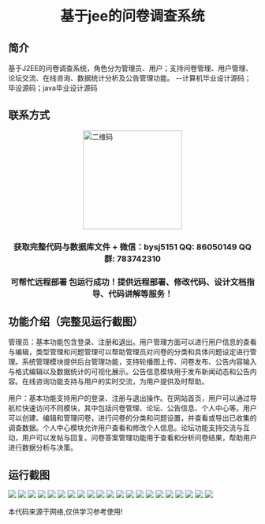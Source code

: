<p><h1 align="center">基于jee的问卷调查系统</h1></p>

## 简介
基于J2EE的问卷调查系统，角色分为管理员、用户；支持问卷管理、用户管理、论坛交流、在线咨询、数据统计分析及公告管理功能。    --计算机毕业设计源码；毕设源码；java毕业设计源码


## 联系方式
<img src="https://bs-1329754181.cos.ap-shanghai.myqcloud.com/wx.jpg" alt="二维码" style="display: block; margin: 0 auto;" width="200px">
<p><h3 align="center">获取完整代码与数据库文件 + 微信：bysj5151 QQ: 86050149 QQ群: 783742310</h3></p>
<p><h3 align="center">可帮忙远程部署 包运行成功！提供远程部署、修改代码、设计文档指导、代码讲解等服务！</h3></p>

## 功能介绍（完整见运行截图）
管理员：基本功能包含登录、注册和退出。用户管理方面可以进行用户信息的查看与编辑，类型管理和问题管理可以帮助管理员对问卷的分类和具体问题设定进行管理。系统管理模块提供后台管理功能，支持轮播图上传、问卷发布、公告内容输入与格式编辑以及数据统计的可视化展示。公告信息模块用于发布新闻动态和公告内容。在线咨询功能支持与用户的实时交流，为用户提供及时帮助。

用户：基本功能支持用户的登录、注册与退出操作。在网站首页，用户可以通过导航栏快速访问不同模块，其中包括问卷管理、论坛、公告信息、个人中心等。用户可以创建、编辑和管理问卷，进行问卷的分类和问题设置，并查看或导出已收集的调查数据。个人中心模块允许用户查看和修改个人信息。论坛功能支持交流与互动，用户可以发帖与回复。问卷答案管理功能用于查看和分析问卷结果，帮助用户进行数据分析与决策。


## 运行截图
![](https://bs-1329754181.cos.ap-shanghai.myqcloud.com/ssm/QuestionnaireSurveySystem/img/001.jpg)
![](https://bs-1329754181.cos.ap-shanghai.myqcloud.com/ssm/QuestionnaireSurveySystem/img/002.jpg)
![](https://bs-1329754181.cos.ap-shanghai.myqcloud.com/ssm/QuestionnaireSurveySystem/img/003.jpg)
![](https://bs-1329754181.cos.ap-shanghai.myqcloud.com/ssm/QuestionnaireSurveySystem/img/004.jpg)
![](https://bs-1329754181.cos.ap-shanghai.myqcloud.com/ssm/QuestionnaireSurveySystem/img/005.jpg)
![](https://bs-1329754181.cos.ap-shanghai.myqcloud.com/ssm/QuestionnaireSurveySystem/img/006.jpg)
![](https://bs-1329754181.cos.ap-shanghai.myqcloud.com/ssm/QuestionnaireSurveySystem/img/007.jpg)
![](https://bs-1329754181.cos.ap-shanghai.myqcloud.com/ssm/QuestionnaireSurveySystem/img/008.jpg)
![](https://bs-1329754181.cos.ap-shanghai.myqcloud.com/ssm/QuestionnaireSurveySystem/img/009.jpg)
![](https://bs-1329754181.cos.ap-shanghai.myqcloud.com/ssm/QuestionnaireSurveySystem/img/010.jpg)
![](https://bs-1329754181.cos.ap-shanghai.myqcloud.com/ssm/QuestionnaireSurveySystem/img/011.jpg)
![](https://bs-1329754181.cos.ap-shanghai.myqcloud.com/ssm/QuestionnaireSurveySystem/img/012.jpg)
![](https://bs-1329754181.cos.ap-shanghai.myqcloud.com/ssm/QuestionnaireSurveySystem/img/013.jpg)
![](https://bs-1329754181.cos.ap-shanghai.myqcloud.com/ssm/QuestionnaireSurveySystem/img/014.jpg)
![](https://bs-1329754181.cos.ap-shanghai.myqcloud.com/ssm/QuestionnaireSurveySystem/img/015.jpg)
![](https://bs-1329754181.cos.ap-shanghai.myqcloud.com/ssm/QuestionnaireSurveySystem/img/016.jpg)
![](https://bs-1329754181.cos.ap-shanghai.myqcloud.com/ssm/QuestionnaireSurveySystem/img/017.jpg)
![](https://bs-1329754181.cos.ap-shanghai.myqcloud.com/ssm/QuestionnaireSurveySystem/img/018.jpg)
![](https://bs-1329754181.cos.ap-shanghai.myqcloud.com/ssm/QuestionnaireSurveySystem/img/019.jpg)
![](https://bs-1329754181.cos.ap-shanghai.myqcloud.com/ssm/QuestionnaireSurveySystem/img/020.jpg)
![](https://bs-1329754181.cos.ap-shanghai.myqcloud.com/ssm/QuestionnaireSurveySystem/img/021.jpg)

<p>本代码来源于网络,仅供学习参考使用!</p>
